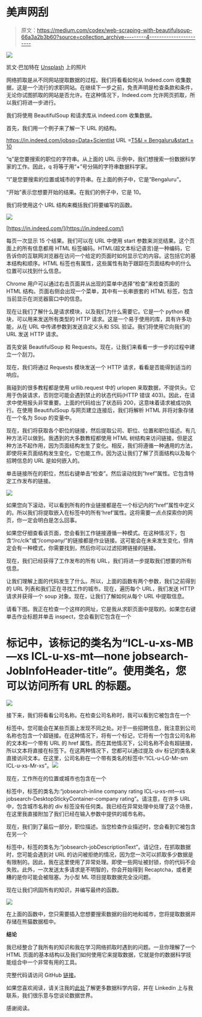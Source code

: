 # 美声网刮

> 原文：<https://medium.com/codex/web-scraping-with-beautifulsoup-66a3a2b3b60?source=collection_archive---------4----------------------->

![](img/ebcc4d391913d4fd7510fb0916530332.png)

凯文·巴加特在 [Unsplash](https://unsplash.com?utm_source=medium&utm_medium=referral) 上的照片

网络抓取是从不同网站提取数据的过程。我们将看看如何从 Indeed.com 收集数据，这是一个流行的求职网站。在继续下一步之前，免责声明是检查条款和条件，无论你试图抓取的网站是否允许。在这种情况下，Indeed.com 允许网页抓取，所以我们将进一步进行。

我们将使用 BeautifulSoup 和请求库从 indeed.com 收集数据。

首先，我们用一个例子来了解一下 URL 的结构。

https://in.indeed.com/jobsq=Data+Scientist URL =[T5&l = Bengaluru&start = 10](https://in.indeed.com/jobs?q=Data+Scientist&l=Bengaluru&start=10)

“q”是您要搜索的职位的字符串。从上面的 URL 示例中，我们想搜索一份数据科学家的工作。因此，q 将等于用“+”号分隔的字符串数据科学家。

“l”是您要搜索的位置或城市的字符串。在上面的例子中，它是“Bengaluru”。

“开始”表示您想要开始的结果。在我们的例子中，它是 10。

我们将使用这个 URL 结构来概括我们将要编写的函数。

![](img/b911410f7814e9cf090da7655a9a3df8.png)

[https://in.indeed.com/](https://in.indeed.com/)

每页一次显示 15 个结果。我们可以在 URL 中使用 start 参数来浏览结果。这个页面上的所有信息都用 HTML 标签编码。HTML(超文本标记语言)是一种编码，它告诉你的互联网浏览器在访问一个给定的页面时如何显示它的内容。这包括它的基本结构和顺序。HTML 标签也有属性，这些属性有助于跟踪在页面结构中的什么位置可以找到什么信息。

Chrome 用户可以通过右击页面并从出现的菜单中选择“检查”来检查页面的 HTML 结构。页面右侧会出现一个菜单，其中有一长串嵌套的 HTML 标签，包含当前显示在浏览器窗口中的信息。

现在让我们了解什么是请求模块，以及我们为什么需要它。它是一个 python 模块，可以用来发送所有类型的 HTTP 请求。这是一个易于使用的库，具有许多功能，从在 URL 中传递参数到发送自定义头和 SSL 验证。我们将使用它向我们的 URL 发送 HTTP 请求。

首先安装 BeautifulSoup 和 Requests。现在，让我们来看看一步一步的过程中建立一个刮刀。

现在，我们将通过 Requests 模块发送一个 HTTP 请求，看看是否能得到适当的响应。

我碰到的很多教程都是使用 urllib.request 中的 urlopen 来取数据，不提供头。它用于伪装请求，否则您可能会遇到禁止的状态代码(HTTP 错误 403)。因此，在请求中使用报头非常重要。上面的代码给出了状态码 200，这意味着请求被成功执行。在使用 BeautifulSoup 与网页建立连接后，我们将解析 HTML 并将对象存储在一个名为 Soup 的变量中。

现在，我们将获取各个职位的链接，然后提取公司、职位、位置和职位描述。有几种方法可以做到。我遇到的大多数教程都使用 HTML 树结构来访问链接。但是这种方法不起作用，因为页面结构发生了变化。相反，我们将遵循一种通用的方法，即使将来页面结构发生变化，它也能工作。因为这让我们了解了页面结构以及每个招聘信息的 URL 是如何嵌入的。

单击链接所在的职位，然后右键单击“检查”。然后滚动找到“href”属性。它包含特定工作发布的链接。

![](img/9e4cd0a46b6f7bf36da5f0ab495ed3b3.png)

如果您向下滚动，可以看到所有的作业链接都是在一个标记内的“href”属性中定义的。所以我们将提取嵌入在标签中的所有‘href’属性。这将需要一点点探索你的网页，你一定会明白是怎么回事。

如果您仔细查看该页面，您会看到工作链接遵循一种模式。在这种情况下，包含“/rc/clk”或“/company/”的链接都是作业链接。这可能会在未来发生变化，但肯定会有一种模式，你需要找到，然后你可以过滤招聘链接的链接。

现在，我们已经获得了工作发布的所有 URL，我们将进一步提取我们想要的所有信息。

让我们理解上面的代码发生了什么。所以，上面的函数有两个参数，我们之前得到的 URL 列表和我们正在寻找工作的城市。现在，遍历每个 URL，我们发送 HTTP 请求并获得一个 soup 对象。现在，让我们了解如何从每个 URL 中提取信息。

请看下图。我正在检查一个这样的网址，它是我从求职页面中提取的。如果您右键单击作业标题并单击 inspect，您会看到它包含在一个

# 标记中，该标记的类名为“ICL-u-xs-MB—xs ICL-u-xs-mt—none jobsearch-JobInfoHeader-title”。使用类名，您可以访问所有 URL 的标题。

![](img/67eee3e16f48acbe225672f9dcb3e610.png)

接下来，我们将看看公司名称。在检查公司名称时，我可以看到它被包含在一个

标签中。您可能会在某些页面上发现不同之处。对于一些招聘信息，我注意到公司名称也包含一个超链接。在这种情况下，将有一个标记，它将有一个包含公司名称的文本和一个带有 URL 的 href 属性。而在其他情况下，公司名称不会有超链接，所以文本将直接在标签下。在这两种情况下，您都可以通过提及 div 标记的类名来直接访问文本。在这里，公司名称在一个带有类名的标签中:“ICL-u-LG-Mr-sm ICL-u-xs-Mr-xs”。![](img/2680764892410b8c377628246ae67b18.png)

现在，工作所在的位置或城市也包含在一个

标签中，标签的类名为:“jobsearch-inline company rating ICL-u-xs-mt—xs jobsearch-DesktopStickyContainer-company rating”。请注意，在许多 URL 中，包含城市名称的 div 标签没有任何类。我已经在异常处理中处理了这个场景，在这里我直接附加了我们已经在输入参数中提供的城市名称。

现在，我们到了最后一部分，职位描述。当您检查作业描述时，您会看到它被包含在另一个

标签中，标签的类名为:“jobsearch-jobDescriptionText”。请记住，在抓取数据时，您可能会遇到对 URL 的访问被拒绝的情况，因为您一次可以抓取多少数据是有限制的。因此，我在这里使用了异常处理。即使一些网址被封锁，你的代码不会失败。此外，一次发送太多请求是不明智的，你会开始得到 Recaptcha，或者更糟的是你可能会被阻塞。为小型 ML 项目提取数据完全没问题。

现在让我们巩固所有的知识，并编写最终的函数。

![](img/f916c7f9a5a9095d3d146428909418e4.png)

在上面的函数中，您只需要插入您想要搜索数据的目的地和城市，您将提取数据并存储在熊猫数据框中。

**结论**

我已经整合了我所有的知识和我在学习网络抓取时遇到的问题。一旦你理解了一个 HTML 页面的基本结构以及我们如何使用它来提取数据，它就是你的数据科学技能组合中一个非常有用的工具。

完整代码请访问 GitHub [链接](https://github.com/vdhar1992/Web_Scraper)。

如果您喜欢阅读，请关注我的[此处](https://vaishali4175.medium.com/)了解更多数据科学内容，并在 Linkedin 上与我联系，我们很乐意与您谈论数据世界。

感谢阅读。